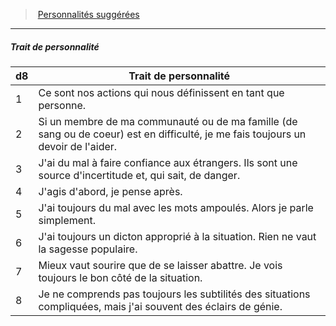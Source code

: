 ﻿---
!Generic
Id: background_villageois_hd.md#trait-de-personnalité
ParentLink: background_villageois_hd.md#personnalités-suggérées
Name: Trait de personnalité
ParentName: Personnalités suggérées
NameLevel: 5
---
> [Personnalités suggérées](hd_background_villageois_personnalites_suggerees.md)

---

##### Trait de personnalité

|d8|Trait de personnalité|
|---|---|
|1|Ce sont nos actions qui nous définissent en tant que personne.|
|2|Si un membre de ma communauté ou de ma famille (de sang ou de coeur) est en difficulté, je me fais toujours un devoir de l'aider.|
|3|J'ai du mal à faire confiance aux étrangers. Ils sont une source d'incertitude et, qui sait, de danger.|
|4|J'agis d'abord, je pense après.|
|5|J'ai toujours du mal avec les mots ampoulés. Alors je parle simplement.|
|6|J'ai toujours un dicton approprié à la situation. Rien ne vaut la sagesse populaire.|
|7|Mieux vaut sourire que de se laisser abattre. Je vois toujours le bon côté de la situation.|
|8|Je ne comprends pas toujours les subtilités des situations compliquées, mais j'ai souvent des éclairs de génie.|

